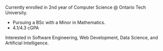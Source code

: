 Currently enrolled in 2nd year of Computer Science @ Ontario Tech University. 
 - Pursuing a BSc with a Minor in Mathematics.
 - 4.1/4.3 cGPA

Interested in Software Engineering, Web Development, Data Science, and Artificial Intelligence.
